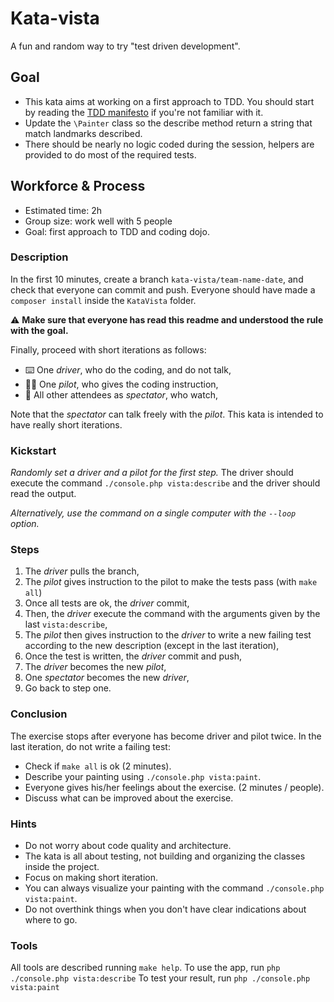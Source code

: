 # Kata-vista
A fun and random way to try "test driven development".

## Goal
* This kata aims at working on a first approach to TDD. You should start by reading the [TDD manifesto](https://tddmanifesto.com/) if you're not familiar with it.
* Update the `\Painter` class so the describe method return a string that match landmarks described.
* There should be nearly no logic coded during the session, helpers are provided to do most of the required tests.

## Workforce & Process
* Estimated time: 2h
* Group size: work well with 5 people
* Goal: first approach to TDD and coding dojo.

### Description
In the first 10 minutes, create a branch `kata-vista/team-name-date`, and check that everyone can commit and push.
Everyone should have made a `composer install` inside the `KataVista` folder.

⚠️ **Make sure that everyone has read this readme and understood the rule with the goal.**

Finally, proceed with short iterations as follows:
* ⌨️ One *driver*, who do the coding, and do not talk,
* 🧑‍✈️️ One *pilot*, who gives the coding instruction,
* 🏫 All other attendees as *spectator*, who watch,

Note that the *spectator* can talk freely with the *pilot*. This kata is intended to have really short iterations.

### Kickstart
_Randomly set a driver and a pilot for the first step._
The driver should execute the command `./console.php vista:describe` and the driver should read the output.

_Alternatively, use the command on a single computer with the `--loop` option._

### Steps
1. The *driver* pulls the branch,
2. The *pilot* gives instruction to the pilot to make the tests pass (with `make all`)
3. Once all tests are ok, the *driver* commit,
4. Then, the *driver* execute the command with the arguments given by the last `vista:describe`,
5. The *pilot* then gives instruction to the *driver* to write a new failing test according to the new description (except in the last iteration),
6. Once the test is written, the *driver* commit and push,
8. The *driver* becomes the new *pilot*,
9. One *spectator* becomes the new *driver*,
10. Go back to step one.

### Conclusion

The exercise stops after everyone has become driver and pilot twice. In the last iteration, do not write a failing test:
* Check if `make all` is ok (2 minutes).
* Describe your painting using `./console.php vista:paint`.
* Everyone gives his/her feelings about the exercise. (2 minutes / people).
* Discuss what can be improved about the exercise.

### Hints
* Do not worry about code quality and architecture.
* The kata is all about testing, not building and organizing the classes inside the project.
* Focus on making short iteration.
* You can always visualize your painting with the command `./console.php vista:paint`.
* Do not overthink things when you don't have clear indications about where to go.

### Tools
All tools are described running ```make help```.
To use the app, run `php ./console.php vista:describe`
To test your result, run `php ./console.php vista:paint`